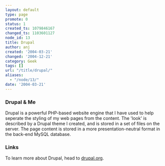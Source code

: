 ```yaml
---
layout: default
type: page
promote: 0
status: 1
created_ts: 1079846167
changed_ts: 1103601127
node_id: 13
title: Drupal
author: anj
created: '2004-03-21'
changed: '2004-12-21'
category: Geek
tags: []
url: "/title/drupal/"
aliases:
  - "/node/13/"
date: '2004-03-21'
---
```

###  Drupal & Me
Drupal is a powerful PHP-based website engine that I have used to help seperate the styling of my web pages from the content.  The 'look' is described by a Drupal theme I created, and is stored in a set of files on the server.  The page content is stored in a more presentation-neutral format in the back-end MySQL database.

###  Links
To learn more about Drupal, head to [drupal.org](http://www.drupal.org/).
